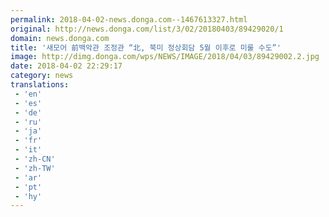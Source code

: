```yaml
---
permalink: 2018-04-02-news.donga.com--1467613327.html
original: http://news.donga.com/list/3/02/20180403/89429020/1
domain: news.donga.com
title: '새모어 前백악관 조정관 “北, 북미 정상회담 5월 이후로 미룰 수도”'
image: http://dimg.donga.com/wps/NEWS/IMAGE/2018/04/03/89429002.2.jpg
date: 2018-04-02 22:29:17
category: news
translations: 
 - 'en'
 - 'es'
 - 'de'
 - 'ru'
 - 'ja'
 - 'fr'
 - 'it'
 - 'zh-CN'
 - 'zh-TW'
 - 'ar'
 - 'pt'
 - 'hy'
---
```


